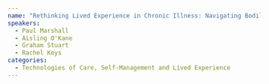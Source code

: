 ```yaml
---
name: "Rethinking Lived Experience in Chronic Illness: Navigating Bodily Doubt with Consumer Technology in Atrial Fibrillation Self-Care"
speakers:
  - Paul Marshall
  - Aisling O'Kane
  - Graham Stuart
  - Rachel Keys
categories:
  - Technologies of Care, Self-Management and Lived Experience
---
```

